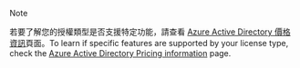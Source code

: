 > [!NOTE]
> <span data-ttu-id="7c751-101">若要了解您的授權類型是否支援特定功能，請查看 [Azure Active Directory 價格資訊](https://azure.microsoft.com/pricing/details/active-directory/)頁面。</span><span class="sxs-lookup"><span data-stu-id="7c751-101">To learn if specific features are supported by your license type, check the [Azure Active Directory Pricing information](https://azure.microsoft.com/pricing/details/active-directory/) page.</span></span> 


